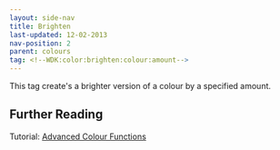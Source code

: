 ```yaml
---
layout: side-nav
title: Brighten
last-updated: 12-02-2013
nav-position: 2
parent: colours
tag: <!--WDK:color:brighten:colour:amount-->
---
```


This tag create's a brighter version of a colour by a specified amount.

## Further Reading

Tutorial: [Advanced Colour Functions](advanced-colour-functions.html)